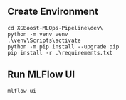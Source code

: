 ## Create Environment
```
cd XGBoost-MLOps-Pipeline\dev\
python -m venv venv
.\venv\Scripts\activate
python -m pip install --upgrade pip
pip install -r .\requirements.txt
```

## Run MLFlow UI
```
mlflow ui
```
